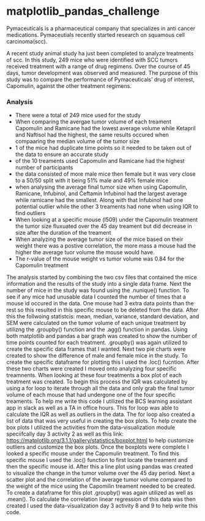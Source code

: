 # matplotlib_pandas_challenge
Pymaceuticals is a pharmaceutical company that specializes in anti cancer medications. Pymaceutials recently started research on squamous cell carcinoma(scc).

A recent study animal study ha just been completed to analyze treatments of scc. In this study, 249 mice who were identified with SCC tumors received treatment with a range of drug regimens. Over the course of 45 days, tumor development was observed and measured. The purpose of this study was to compare the performance of Pymaceuticals’ drug of interest, Capomulin, against the other treatment regimens.


### Analysis

- There were a total of 249 mice used for the study 
- When comparing the avergae tumor volume of each treament Capomulin and Ramicane had the lowest average volume while Ketapril and Naftisol had the highest, the same results occured when compaaring the median volume of the tumor size 
- 1 of the mice had duplicate time points so it needed to be taken out of the data to ensure an accurate study
- of the 10 treaments used Capomulin and Ramicane had the highest number of participants 
- the data consisted of more male mice then female but it was very close to a 50/50 split with it being 51% male and 49% female mice
- when analysing the average final tumor size when using Capomulin, Ramicane, Infubinol, and Ceftamin Infubinol had the largest average while ramicane had the smallest. Along with that Infubinol had one potential outlier while the other 3 treaments had none when using IQR to find outliers
- When looking at a specific mouse (l509) under the Capomulin treatment the tumor size fluxuated over the 45 day treament but did decrease in size after the duration of the treament
- When analyzing the average tumor size of the mice based on their weight there was a postive correlation, the more mass a mouse had the higher the average tuor volume the mouse would have.
- The r-value of the mouse weight vs tumor volume was 0.84 for the Capomulin treatment 


The analysis started by combining the two csv files that contained the mice information and the results of the study into a single data frame. Next the number of mice in the study was found using the .nunique() function. To see if any mice had unusable data I counted the number of times that a mouse id occured in the data. One mouse had 3 extra data points than the rest so this resulted in this specific mouse to be deleted from the data. After this the follwoing statistcis: mean, median, variance, standard deviation, and SEM were calculated on the tumor volume of each unique treatment by utilizng the .groupby() function and the .agg() function in pandas. Using both matplotlib and pandas a bar graph was created to show the number of time points counted for each treatment. .groupby() was again utilized to create the specific  data frames that I wanted. Next two pie charts were created to show the difference of male and female mice in the study. To create the specific dataframe for plotting this I used the .loc() fucntion. After these two charts were created I moved onto analyzing four specific treamnents. When looking at these four treatments a box plot of each treatment was created. To begin this process the IQR was calculated by using a for loop to iterate through all the data and only grab the final tumor volume of each mouse that had undergone one of the four specific treaments. To help me write this code I utilized the BCS learning assistant app in slack as well as a TA in office hours. This for loop was able to calculate the IQR as well as outliers in the data. The for loop also created a list of data that was very useful in creating the box plots. To help create the box plots I utilized the activities from the data-visualization module speciifcally day 3 activity 2 as well as this link: https://matplotlib.org/3.1.1/gallery/statistics/boxplot.html to help customize outliers and customize the box plots. Once the boxplots were complete I looked a specific mouse under the Capomulin treatment. To find this specific mouse I used the .loc() function to first locate the treament and then the specific mouse id. After this a line plot using pandas was created to visualize the change in the tumor volume over the 45 day period. Next a scatter plot and the correlation of the average tumor volume compared to the weight of the mice using the Capomilin treament needed to be created. To create a dataframe for this plot .groupby() was again utilized as well as .mean(). To calculate the correlation linear regression of this data was then created I used the data-visualization day 3 activity 8 and 9 to help write this code. 



